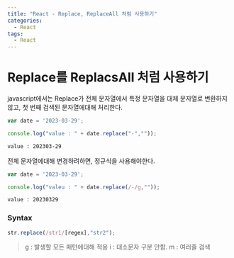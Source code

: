 ```yaml
---
title: "React - Replace, ReplaceAll 처럼 사용하기"
categories:
  - React
tags:
  - React
---
```


# Replace를 ReplacsAll 처럼 사용하기

javascript에서는 Replace가 전체 문자열에서 특정 문자열을 대체 문자열로 변환하지 않고, 첫 번째 검색된 문자열에대해 처리한다.

```javascript
var date = '2023-03-29';

console.log("value : " + date.replace("-",""));
```


```bash
value : 202303-29
```

전체 문자열에대해 변경하려하면, 정규식을 사용해야한다.

```javascript
var date = '2023-03-29';

console.log("valeu : " + date.replace(/-/g,""));
```

```bash
value : 20230329
```

### Syntax
```javascript
str.replace(/str1/[regex],"str2");
```

> g : 발생할 모든 패턴에대해 적용
> i : 대소문자 구분 안함.
> m : 여러줄 검색